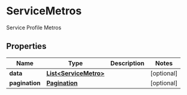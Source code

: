 

# ServiceMetros

Service Profile Metros

## Properties

| Name | Type | Description | Notes |
|------------ | ------------- | ------------- | -------------|
|**data** | [**List&lt;ServiceMetro&gt;**](ServiceMetro.md) |  |  [optional] |
|**pagination** | [**Pagination**](Pagination.md) |  |  [optional] |



